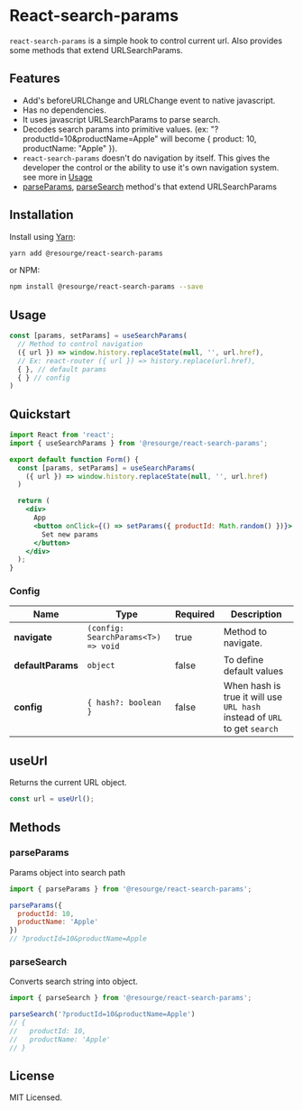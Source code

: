 # React-search-params

`react-search-params` is a simple hook to control current url. Also provides some methods that extend URLSearchParams.

## Features

- Add's beforeURLChange and URLChange event to native javascript.
- Has no dependencies. 
- It uses javascript URLSearchParams to parse search.
- Decodes search params into primitive values. (ex: "?productId=10&productName=Apple" will become { product: 10, productName: "Apple" }).
- `react-search-params` doesn't do navigation by itself. This gives the developer the control or the ability to use it's own navigation system. see more in [Usage](##usage)
- [parseParams](###), [parseSearch](###parseSearch) method's that extend URLSearchParams


## Installation

Install using [Yarn](https://yarnpkg.com):

```sh
yarn add @resourge/react-search-params
```

or NPM:

```sh
npm install @resourge/react-search-params --save
```

## Usage

```Typescript
const [params, setParams] = useSearchParams(
  // Method to control navigation
  ({ url }) => window.history.replaceState(null, '', url.href),
  // Ex: react-router ({ url }) => history.replace(url.href),
  { }, // default params
  { } // config
)
```

## Quickstart

```jsx
import React from 'react';
import { useSearchParams } from '@resourge/react-search-params';

export default function Form() {
  const [params, setParams] = useSearchParams(
    ({ url }) => window.history.replaceState(null, '', url.href)
  )

  return (
    <div> 
	  App
      <button onClick={() => setParams({ productId: Math.random() })}>
        Set new params
      </button>
	</div>
  );
}
```

### Config

| Name | Type | Required | Description |
| ---- | ---- | -------- | ----------- |
| **navigate** | `(config: SearchParams<T>) => void` | true | Method to navigate. |
| **defaultParams** | `object` | false | To define default values |
| **config** | `{ hash?: boolean }` | false | When hash is true it will use `URL hash` instead of `URL` to get `search` |

## useUrl

Returns the current URL object.

```Typescript
const url = useUrl();
```

## Methods

### parseParams

Params object into search path

```jsx
import { parseParams } from '@resourge/react-search-params';

parseParams({
  productId: 10,
  productName: 'Apple'
})
// ?productId=10&productName=Apple
```

### parseSearch

Converts search string into object.

```jsx
import { parseSearch } from '@resourge/react-search-params';

parseSearch('?productId=10&productName=Apple')
// {
//   productId: 10,
//   productName: 'Apple'
// }
```

## License

MIT Licensed.